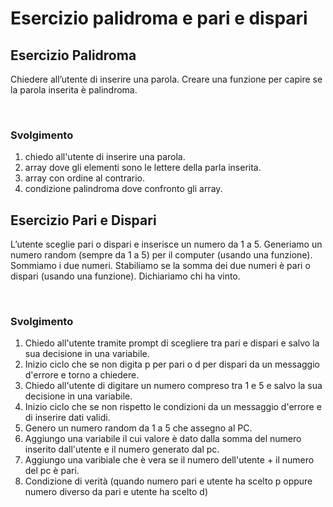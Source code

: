 # Esercizio palidroma e pari e dispari

## Esercizio Palidroma
Chiedere all’utente di inserire una parola.
Creare una funzione per capire se la parola inserita è palindroma.

<br>

### Svolgimento
1) chiedo all'utente di inserire una parola.
2) array dove gli elementi sono le lettere della parla inserita.
3) array con ordine al contrario.
4) condizione palindroma dove confronto gli array.

## Esercizio Pari e Dispari
L’utente sceglie pari o dispari e inserisce un numero da 1 a 5.
Generiamo un numero random (sempre da 1 a 5) per il computer (usando una funzione).
Sommiamo i due numeri.
Stabiliamo se la somma dei due numeri è pari o dispari (usando una funzione).
Dichiariamo chi ha vinto.

<br>

### Svolgimento
1) Chiedo all'utente tramite prompt di scegliere tra pari e dispari e salvo la sua decisione in una variabile.
2) Inizio ciclo che se non digita p per pari o d per dispari da un messaggio d'errore e torno a chiedere.
3) Chiedo all'utente di digitare un numero compreso tra 1 e 5 e salvo la sua decisione in una variabile. 
4) Inizio ciclo che se non rispetto le condizioni da un messaggio d'errore e di inserire dati validi.
5) Genero un numero random da 1 a 5 che assegno al PC. 
6) Aggiungo una variabile il cui valore è dato dalla somma del numero inserito dall'utente e il numero generato dal pc.
7) Aggiungo una varibiale che è vera se il numero dell'utente + il numero del pc è pari.
8) Condizione di verità (quando numero pari e utente ha scelto p oppure numero diverso da pari e utente ha scelto d)